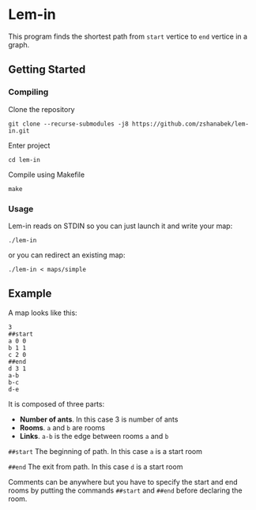 # Lem-in

This program finds the shortest path from `start` vertice to `end` vertice in a graph.

## Getting Started

### Compiling
Clone the repository
```
git clone --recurse-submodules -j8 https://github.com/zshanabek/lem-in.git
```
Enter project
```
cd lem-in
```
Compile using Makefile
```
make
```

### Usage

Lem-in reads on STDIN so you can just launch it and write your map:
```
./lem-in
```
or you can redirect an existing map:
```
./lem-in < maps/simple
```

## Example

A map looks like this:
```
3
##start
a 0 0
b 1 1
c 2 0
##end
d 3 1
a-b
b-c
d-e
```

It is composed of three parts:
* **Number of ants**. In this case 3 is number of ants
* **Rooms**. `a` and `b` are rooms
* **Links**. `a-b` is the edge between rooms `a` and `b`



`##start` The beginning of path. In this case `a` is a start room

`##end` The exit from path. In this case `d` is a start room

Comments can be anywhere but you have to specify the start and end rooms by putting the commands `##start` and `##end` before declaring the room.

